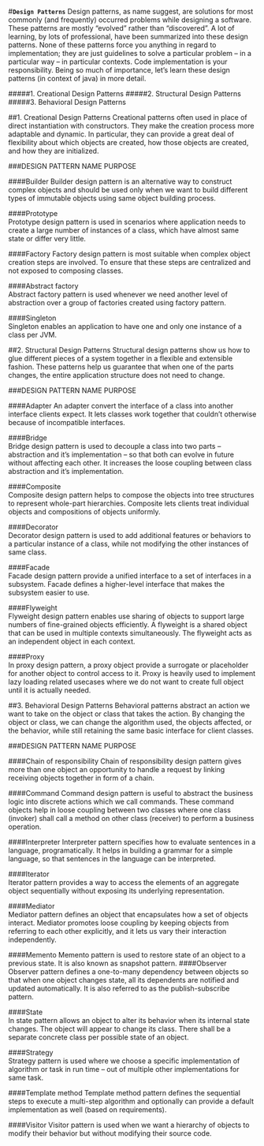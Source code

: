 #**`Design Patterns`**
Design patterns, as name suggest, are solutions for most commonly (and frequently) occurred problems while designing a software. These patterns are mostly “evolved” rather than “discovered”. A lot of learning, by lots of professional, have been summarized into these design patterns. None of these patterns force you anything in regard to implementation; they are just guidelines to solve a particular problem – in a particular way – in particular contexts. Code implementation is your responsibility.
Being so much of importance, let’s learn these design patterns (in context of java) in more detail.

#####1. Creational Design Patterns
#####2. Structural Design Patterns
#####3. Behavioral Design Patterns

##1. Creational Design Patterns
Creational patterns often used in place of direct instantiation with constructors. They make the creation process more adaptable and dynamic. In particular, they can provide a great deal of flexibility about which objects are created, how those objects are created, and how they are initialized.

###DESIGN PATTERN NAME	PURPOSE

####Builder	
Builder design pattern is an alternative way to construct complex objects and should be used only when we want to build different types of immutable objects using same object building process.

####Prototype	
Prototype design pattern is used in scenarios where application needs to create a large number of instances of a class, which have almost same state or differ very little.

####Factory	
Factory design pattern is most suitable when complex object creation steps are involved. To ensure that these steps are centralized and not exposed to composing classes.

####Abstract factory	
Abstract factory pattern is used whenever we need another level of abstraction over a group of factories created using factory pattern.

####Singleton	
Singleton enables an application to have one and only one instance of a class per JVM.


##2. Structural Design Patterns
Structural design patterns show us how to glue different pieces of a system together in a flexible and extensible fashion. These patterns help us guarantee that when one of the parts changes, the entire application structure does not need to change.

###DESIGN PATTERN NAME	PURPOSE

####Adapter	
An adapter convert the interface of a class into another interface clients expect. It lets classes work together that couldn’t otherwise because of incompatible interfaces.

####Bridge	
Bridge design pattern is used to decouple a class into two parts – abstraction and it’s implementation – so that both can evolve in future without affecting each other. It increases the loose coupling between class abstraction and it’s implementation.

####Composite	
Composite design pattern helps to compose the objects into tree structures to represent whole-part hierarchies. Composite lets clients treat individual objects and compositions of objects uniformly.

####Decorator	
Decorator design pattern is used to add additional features or behaviors to a particular instance of a class, while not modifying the other instances of same class.

####Facade	
Facade design pattern provide a unified interface to a set of interfaces in a subsystem. Facade defines a higher-level interface that makes the subsystem easier to use.

####Flyweight	
Flyweight design pattern enables use sharing of objects to support large numbers of fine-grained objects efficiently. A flyweight is a shared object that can be used in multiple contexts simultaneously. The flyweight acts as an independent object in each context.

####Proxy	
In proxy design pattern, a proxy object provide a surrogate or placeholder for another object to control access to it. Proxy is heavily used to implement lazy loading related usecases where we do not want to create full object until it is actually needed.


##3. Behavioral Design Patterns
Behavioral patterns abstract an action we want to take on the object or class that takes the action. By changing the object or class, we can change the algorithm used, the objects affected, or the behavior, while still retaining the same basic interface for client classes.

###DESIGN PATTERN NAME	PURPOSE

####Chain of responsibility	
Chain of responsibility design pattern gives more than one object an opportunity to handle a request by linking receiving objects together in form of a chain.

####Command	
Command design pattern is useful to abstract the business logic into discrete actions which we call commands. These command objects help in loose coupling between two classes where one class (invoker) shall call a method on other class (receiver) to perform a business operation.

####Interpreter	
Interpreter pattern specifies how to evaluate sentences in a language, programatically. It helps in building a grammar for a simple language, so that sentences in the language can be interpreted.

####Iterator	
Iterator pattern provides a way to access the elements of an aggregate object sequentially without exposing its underlying representation.

####Mediator	
Mediator pattern defines an object that encapsulates how a set of objects interact. Mediator promotes loose coupling by keeping objects from referring to each other explicitly, and it lets us vary their interaction independently.

####Memento	
Memento pattern is used to restore state of an object to a previous state. It is also known as snapshot pattern.
####Observer	
Observer pattern defines a one-to-many dependency between objects so that when one object changes state, all its dependents are notified and updated automatically. It is also referred to as the publish-subscribe pattern.

####State	
In state pattern allows an object to alter its behavior when its internal state changes. The object will appear to change its class. There shall be a separate concrete class per possible state of an object.

####Strategy	
Strategy pattern is used where we choose a specific implementation of algorithm or task in run time – out of multiple other implementations for same task.

####Template method	
Template method pattern defines the sequential steps to execute a multi-step algorithm and optionally can provide a default implementation as well (based on requirements).

####Visitor	
Visitor pattern is used when we want a hierarchy of objects to modify their behavior but without modifying their source code.
